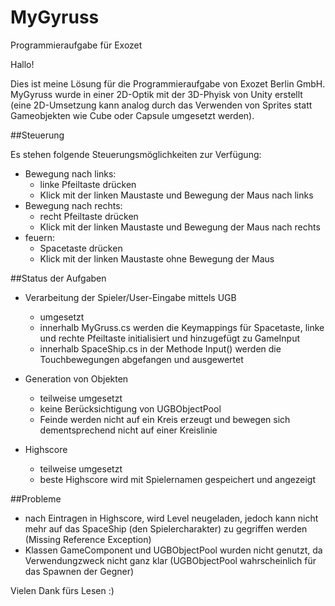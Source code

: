 # MyGyruss
Programmieraufgabe für Exozet

Hallo!

Dies ist meine Lösung für die Programmieraufgabe von Exozet Berlin GmbH. MyGyruss wurde in einer 2D-Optik mit 
der 3D-Phyisk von Unity erstellt (eine 2D-Umsetzung kann analog durch das Verwenden von Sprites statt Gameobjekten
wie Cube oder Capsule umgesetzt werden).

##Steuerung

Es stehen folgende Steuerungsmöglichkeiten zur Verfügung:

* Bewegung nach links:
  * linke Pfeiltaste drücken 
  * Klick mit der linken Maustaste und Bewegung der Maus nach links
* Bewegung nach rechts:
  * recht Pfeiltaste drücken
  * Klick mit der linken Maustaste und Bewegung der Maus nach rechts
* feuern:
  * Spacetaste drücken
  * Klick mit der linken Maustaste ohne Bewegung der Maus
              

##Status der Aufgaben

* Verarbeitung der Spieler/User-Eingabe mittels UGB
  * umgesetzt
  * innerhalb MyGruss.cs werden die Keymappings für Spacetaste, linke und rechte Pfeiltaste initialisiert                 und hinzugefügt zu GameInput
  * innerhalb SpaceShip.cs in der Methode Input() werden die Touchbewegungen abgefangen und ausgewertet
                
* Generation von Objekten
  * teilweise umgesetzt
  * keine Berücksichtigung von UGBObjectPool
  * Feinde werden nicht auf ein Kreis erzeugt und bewegen sich dementsprechend nicht auf einer Kreislinie
                
* Highscore
  * teilweise umgesetzt
  * beste Highscore wird mit Spielernamen gespeichert und angezeigt
                
##Probleme

- nach Eintragen in Highscore, wird Level neugeladen, jedoch kann nicht mehr auf das SpaceShip (den Spielercharakter) 
  zu gegriffen werden (Missing Reference Exception)
- Klassen GameComponent und UGBObjectPool wurden nicht genutzt, da Verwendungzweck nicht ganz klar (UGBObjectPool 
  wahrscheinlich für das Spawnen der Gegner)


Vielen Dank fürs Lesen :)
